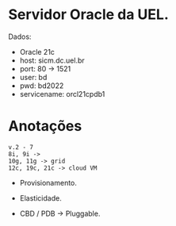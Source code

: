 # Servidor Oracle da UEL.

Dados:  
- Oracle 21c
- host: sicm.dc.uel.br
- port: 80 -> 1521
- user: bd
- pwd: bd2022
- servicename: orcl21cpdb1

# Anotações

    v.2 - 7  
    8i, 9i ->
    10g, 11g -> grid
    12c, 19c, 21c -> cloud VM

- Provisionamento.
- Elasticidade.

- CBD / PDB -> Pluggable.
